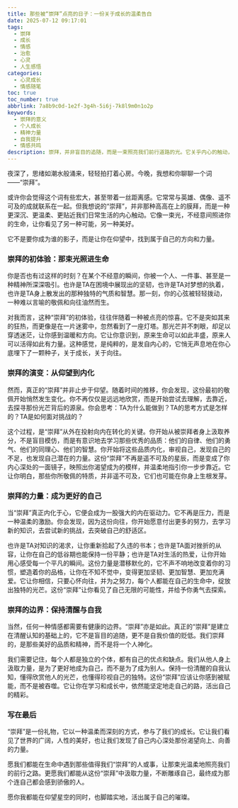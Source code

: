 ```yaml
---
title: 那些被“崇拜”点亮的日子：一份关于成长的温柔告白
date: 2025-07-12 09:17:01
tags:
  - 崇拜
  - 成长
  - 情感
  - 治愈
  - 心灵
  - 人生感悟
categories:
  - 心灵成长
  - 情感随笔
toc: true
toc_number: true
abbrlink: 7a8b9c0d-1e2f-3g4h-5i6j-7k8l9m0n1o2p
keywords:
  - 崇拜的意义
  - 个人成长
  - 精神力量
  - 自我提升
  - 情感共鸣
description: 崇拜，并非盲目的追随，而是一束照亮我们前行道路的光。它关乎内心的触动，关乎对美好品质的向往，更关乎我们如何从这份仰望中汲取力量，成为更好的自己。这篇文章，将带你走进崇拜的深层含义，感受它如何温柔地塑造我们的灵魂，指引我们走向更广阔的人生。
---
```


夜深了，思绪如潮水般涌来，轻轻拍打着心房。今晚，我想和你聊聊一个词——“崇拜”。

或许你会觉得这个词有些宏大，甚至带着一丝距离感。它常常与英雄、偶像、遥不可及的成就联系在一起。但我想说的“崇拜”，并非那种高高在上的膜拜，而是一种更深沉、更温柔、更贴近我们日常生活的内心触动。它像一束光，不经意间照进你的生命，让你看见了另一种可能，另一种美好。

它不是要你成为谁的影子，而是让你在仰望中，找到属于自己的方向和力量。

### 崇拜的初体验：那束光照进生命

你是否也有过这样的时刻？在某个不经意的瞬间，你被一个人、一件事、甚至是一种精神所深深吸引。也许是TA在困境中展现出的坚韧，也许是TA对梦想的执着，也许是TA身上散发出的那种独特的气质和智慧。那一刻，你的心弦被轻轻拨动，一种难以言喻的敬佩和向往油然而生。

对我而言，这种“崇拜”的初体验，往往伴随着一种被点亮的惊喜。它不是突如其来的狂热，而更像是在一片迷雾中，忽然看到了一座灯塔。那光芒并不刺眼，却足以穿透迷茫，让你感到温暖和方向。它让你意识到，原来生命可以如此丰盛，原来人可以活得如此有力量。这种感觉，是纯粹的，是发自内心的，它悄无声息地在你心底埋下了一颗种子，关于成长，关于向往。

### 崇拜的演变：从仰望到内化

然而，真正的“崇拜”并非止步于仰望。随着时间的推移，你会发现，这份最初的敬佩开始悄然发生变化。你不再仅仅是远远地欣赏，而是开始尝试去理解，去靠近，去探寻那份光芒背后的源泉。你会思考：TA为什么能做到？TA的思考方式是怎样的？TA是如何面对挑战的？

这个过程，是“崇拜”从外在投射向内在转化的关键。你开始从被崇拜者身上汲取养分，不是盲目模仿，而是有意识地去学习那些优秀的品质：他们的自律、他们的勇气、他们的同理心、他们的智慧。你开始将这些品质内化，审视自己，发现自己的不足，也发现自己潜在的力量。这份“崇拜”不再是遥不可及的星辰，而是变成了你内心深处的一面镜子，映照出你渴望成为的模样，并温柔地指引你一步步靠近。它让你明白，那些你所敬佩的特质，并非遥不可及，它们也可能在你身上生根发芽。

### 崇拜的力量：成为更好的自己

当“崇拜”真正内化于心，它便会成为一股强大的内在驱动力。它不再是压力，而是一种温柔的激励。你会发现，因为这份向往，你开始愿意付出更多的努力，去学习新的知识，去尝试新的挑战，去突破自己的舒适区。

也许是TA对知识的渴求，让你重新拾起了久违的书本；也许是TA面对挫折的从容，让你在自己的低谷期也能保持一份平静；也许是TA对生活的热爱，让你开始用心感受每一个平凡的瞬间。这份力量是潜移默化的，它不声不响地改变着你的习惯，塑造着你的品格，让你在不知不觉中，变得更加坚韧、更加智慧、更加充满爱。它让你相信，只要心怀向往，并为之努力，每个人都能在自己的生命中，绽放出独特的光芒。这份“崇拜”让你看见了自己无限的可能性，并给予你勇气去探索。

### 崇拜的边界：保持清醒与自我

当然，任何一种情感都需要有健康的边界。“崇拜”亦是如此。真正的“崇拜”是建立在清醒认知的基础上的，它不是盲目的追随，更不是自我价值的贬低。我们崇拜的，是那些美好的品质和精神，而不是将一个人神化。

我们需要记住，每个人都是独立的个体，都有自己的优点和缺点。我们从他人身上汲取力量，是为了更好地成为自己，而不是为了成为别人。保持一份清醒的自我认知，懂得欣赏他人的光芒，也懂得珍视自己的独特。这份“崇拜”应该让你感到被赋能，而不是被吞噬。它让你在学习和成长中，依然能坚定地走自己的路，活出自己的精彩。

### 写在最后

“崇拜”是一份礼物，它以一种温柔而深刻的方式，参与了我们的成长。它让我们看见了世界的广阔，人性的美好，也让我们发现了自己内心深处那份渴望向上、向善的力量。

愿我们都能在生命中遇到那些值得我们“崇拜”的人或事，让那束光温柔地照亮我们的前行之路。更愿我们都能从这份“崇拜”中汲取力量，不断雕琢自己，最终成为那个连自己都会感到骄傲的人。

愿你我都能在仰望星空的同时，也脚踏实地，活出属于自己的璀璨。